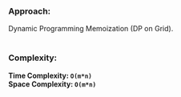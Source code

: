 ### Approach:
Dynamic Programming Memoization (DP on Grid).\
​
### Complexity:
**Time Complexity: `O(m*n)`**\
**Space Complexity: `O(m*n)`**